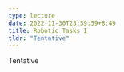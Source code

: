 ```yaml
---
type: lecture
date: 2022-11-30T23:59:59+8:49
title: Robotic Tasks I 
tldr: "Tentative"
---
```

Tentative
